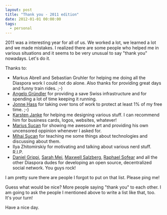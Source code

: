 ```yaml
---
layout: post
title: "Thank you - 2011 edition"
date: 2012-01-01 00:00:00
tags:
  - personal
---
```


2011 was a interesting year for all of us. We worked a lot, we learned a lot
and we made mistakes. I realized there are some people who helped me in various
situations and it seems to be very unusual to say "thank you" nowadays. Let's
do it.

Thanks to:

* Markus Abrell and Sebastian Gruhler for helping me doing all the Diaspora
  work I could not do alone. Also thanks for providing great days and funny
  train rides. ;-)
* [Angelo Gründler][angelo] for providing a save Swiss infrastructure and for
  spending a lot of time keeping it running.
* [Jonne Hass][jonne] for taking over tons of work to protect at least 1% of my
  free time. ;-)
* [Karsten Janke][oberth] for helping me designing various stuff. I can
  recommend him for business cards, logos, websites, whatever!
* [Marius Şucan][marius] for showing me awesome art and providing his own
  uncensored oppinion whenever I asked for.
* [Mihai Şucan][mihai] for teaching me some things about technologies and
  discussing about them.
* Ilya Zhitomirskiy for motivating and talking about various nerd stuff. R.I.P.
* [Daniel Grippi][daniel], [Sarah Mei][sarah], [Maxwell Salzberg][max],
  [Raphael Sofear][raph] and all the other Diaspora dudes for developing an
  open source, decentralized social network. You guys rock!

I am pretty sure there are people I forgot to put on that list. Please ping me!

Guess what would be nice? More people saying "thank you" to each other. I am
going to ask the people I mentioned above to write a list like that, too. It's
your turn!

Have a nice day.

[angelo]: http://kanadezwo.ch/
[daniel]: http://twitter.com/danielgrippi
[jonne]: http://mrzyx.de/
[marius]: http://www.robodesign.ro/marius
[max]: http://blog.sourcedecay.net/
[mihai]: http://www.robodesign.ro/mihai
[oberth]: http://www.oberth-media.de/
[raph]: https://joindiaspora.com/u/raphael
[sarah]: http://sarahmei.com/
